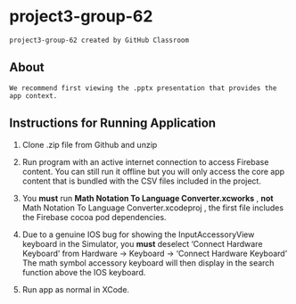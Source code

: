 # project3-group-62
    project3-group-62 created by GitHub Classroom


## About

    We recommend first viewing the .pptx presentation that provides the app context. 

## Instructions for Running Application

1. Clone  .zip file from Github and unzip

2. Run program with an active internet connection to access Firebase content. You can still run it offline but you will only access the core app content that is bundled with the CSV files included in the project.

3.  You **must** run **Math Notation To Language Converter.xcworks** , **not** Math Notation To Language Converter.xcodeproj , the first file includes the Firebase cocoa pod dependencies.

4. Due to a genuine IOS bug for showing the InputAccessoryView keyboard in the Simulator, you **must** deselect ‘Connect Hardware Keyboard’ from Hardware -> Keyboard -> ‘Connect Hardware Keyboard’ The math symbol accessory keyboard will then display in the search function above the IOS keyboard.

5. Run app as normal in XCode.